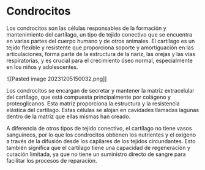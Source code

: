 # Condrocitos

Los condrocitos son las células responsables de la formación y mantenimiento del cartílago, un tipo de tejido conectivo que se encuentra en varias partes del cuerpo humano y de otros animales. El cartílago es un tejido flexible y resistente que proporciona soporte y amortiguación en las articulaciones, forma parte de la estructura de la nariz, las orejas y las vías respiratorias, y es crucial para el crecimiento óseo normal, especialmente en los niños y adolescentes.

![[Pasted image 20231205150032.png]]

Los condrocitos se encargan de secretar y mantener la matriz extracelular del cartílago, que está compuesta principalmente por colágeno y proteoglicanos. Esta matriz proporciona la estructura y la resistencia elástica del cartílago. Estas células se alojan en cavidades llamadas lagunas dentro de la matriz que ellas mismas han creado.

A diferencia de otros tipos de tejido conectivo, el cartílago no tiene vasos sanguíneos, por lo que los condrocitos obtienen los nutrientes y el oxígeno a través de la difusión desde los capilares de los tejidos circundantes. Esto también significa que el cartílago tiene una capacidad de regeneración y curación limitada, ya que no tiene un suministro directo de sangre para facilitar los procesos de reparación.